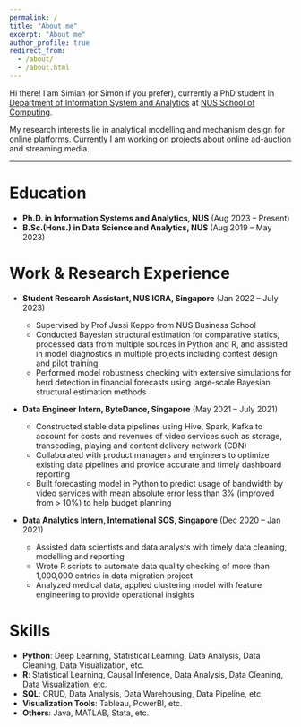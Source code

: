 ```yaml
---
permalink: /
title: "About me"
excerpt: "About me"
author_profile: true
redirect_from: 
  - /about/
  - /about.html
---
```


Hi there! I am Simian (or Simon if you prefer), currently a PhD student in [Department of Information System and Analytics](https://www.comp.nus.edu.sg/about/depts/disa/) at [NUS School of Computing](https://www.comp.nus.edu.sg/).

My research interests lie in analytical modelling and mechanism design for online platforms. Currently I am working on projects about online ad-auction and streaming media.

------

Education
======
* **Ph.D. in Information Systems and Analytics, NUS** (Aug 2023 – Present)
* **B.Sc.(Hons.) in Data Science and Analytics, NUS** (Aug 2019 – May 2023)

Work & Research Experience
======

* **Student Research Assistant, NUS IORA, Singapore** (Jan 2022 – July 2023)
  * Supervised by Prof Jussi Keppo from NUS Business School
  * Conducted Bayesian structural estimation for comparative statics, processed data from multiple sources in Python and R, and assisted in model diagnostics in multiple projects including contest design and pilot training
  * Performed model robustness checking with extensive simulations for herd detection in financial forecasts using large-scale Bayesian structural estimation methods

* **Data Engineer Intern, ByteDance, Singapore** (May 2021 – July 2021)
  * Constructed stable data pipelines using Hive, Spark, Kafka to account for costs and revenues of video services such as storage, transcoding, playing and content delivery network (CDN)
  * Collaborated with product managers and engineers to optimize existing data pipelines and provide accurate and timely dashboard reporting
  * Built forecasting model in Python to predict usage of bandwidth by video services with mean absolute error less than 3% (improved from > 10%) to help budget planning

* **Data Analytics Intern, International SOS, Singapore** (Dec 2020 – Jan 2021)
  * Assisted data scientists and data analysts with timely data cleaning, modelling and reporting
  * Wrote R scripts to automate data quality checking of more than 1,000,000 entries in data migration project
  * Analyzed medical data, applied clustering model with feature engineering to provide operational insights

Skills
======
* **Python**: Deep Learning, Statistical Learning, Data Analysis, Data Cleaning, Data Visualization, etc.
* **R**: Statistical Learning, Causal Inference, Data Analysis, Data Cleaning, Data Visualization, etc.
* **SQL**: CRUD, Data Analysis, Data Warehousing, Data Pipeline, etc.
* **Visualization Tools**: Tableau, PowerBI, etc.
* **Others**: Java, MATLAB, Stata, etc.

<!-- Publications
======
  <ul>{% for post in site.publications %}
    {% include archive-single-cv.html %}
  {% endfor %}</ul>
  
Talks
======
  <ul>{% for post in site.talks %}
    {% include archive-single-talk-cv.html %}
  {% endfor %}</ul>
  
Teaching
======
  <ul>{% for post in site.teaching %}
    {% include archive-single-cv.html %}
  {% endfor %}</ul> -->
  
<!-- Service and leadership
======
* **President, NUS 90 Degree Chinese Drama Club** (Apr 2020 – Apr 2021)
  * Led a team of 30 to come out 2 drama productions in Singapore Drama Center that was featured in local media [Lianhe Zaobao (联合早报)](https://www.zaobao.com.sg/lifestyle/culture/story20210506-1144652) 
  * Produced and co-directed a school-themed drama series of 6 episodes
  * Administered drama training sessions, recruitments and marketing with an achievement of 100 audiences and $5000 sponsorship

* **EXCO, NUS Active Community Engagement Migrant Committee** (Sep 2019 - Apr 2020)
  * Collaborated with a team of 5 focusing on Singapore migrant workers’ rights, equality and well-beings, engaged to bring close them with students to eliminate misunderstandings
  * Planned and executed engagement sessions for NUS students in [College of Alice & Peter Tan](https://capt.nus.edu.sg/) and foreign domestic workers in [Centre for Domestic Employees](https://www.cde.org.sg/wps/portal/cde/home/)
  * Over 20 foreign domestic workers attended sessions with a feedback of appreciation -->